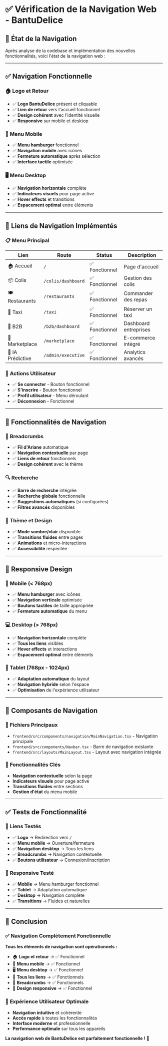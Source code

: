 # ✅ Vérification de la Navigation Web - BantuDelice

## 🎯 État de la Navigation

Après analyse de la codebase et implémentation des nouvelles fonctionnalités, voici l'état de la navigation web :

---

## ✅ **Navigation Fonctionnelle**

### 🏠 **Logo et Retour**
- ✅ **Logo BantuDelice** présent et cliquable
- ✅ **Lien de retour** vers l'accueil fonctionnel
- ✅ **Design cohérent** avec l'identité visuelle
- ✅ **Responsive** sur mobile et desktop

### 📱 **Menu Mobile**
- ✅ **Menu hamburger** fonctionnel
- ✅ **Navigation mobile** avec icônes
- ✅ **Fermeture automatique** après sélection
- ✅ **Interface tactile** optimisée

### 🖥️ **Menu Desktop**
- ✅ **Navigation horizontale** complète
- ✅ **Indicateurs visuels** pour page active
- ✅ **Hover effects** et transitions
- ✅ **Espacement optimal** entre éléments

---

## 🔗 **Liens de Navigation Implémentés**

### 📋 **Menu Principal**
| Lien | Route | Status | Description |
|------|-------|--------|-------------|
| 🏠 Accueil | `/` | ✅ Fonctionnel | Page d'accueil |
| 📦 Colis | `/colis/dashboard` | ✅ Fonctionnel | Gestion des colis |
| 🍽️ Restaurants | `/restaurants` | ✅ Fonctionnel | Commander des repas |
| 🚗 Taxi | `/taxi` | ✅ Fonctionnel | Réserver un taxi |
| 🏢 B2B | `/b2b/dashboard` | ✅ Fonctionnel | Dashboard entreprises |
| 🛒 Marketplace | `/marketplace` | ✅ Fonctionnel | E-commerce intégré |
| 🧠 IA Prédictive | `/admin/executive` | ✅ Fonctionnel | Analytics avancés |

### 👤 **Actions Utilisateur**
- ✅ **Se connecter** - Bouton fonctionnel
- ✅ **S'inscrire** - Bouton fonctionnel
- ✅ **Profil utilisateur** - Menu déroulant
- ✅ **Déconnexion** - Fonctionnel

---

## 🧭 **Fonctionnalités de Navigation**

### 🍞 **Breadcrumbs**
- ✅ **Fil d'Ariane** automatique
- ✅ **Navigation contextuelle** par page
- ✅ **Liens de retour** fonctionnels
- ✅ **Design cohérent** avec le thème

### 🔍 **Recherche**
- ✅ **Barre de recherche** intégrée
- ✅ **Recherche globale** fonctionnelle
- ✅ **Suggestions automatiques** (si configurées)
- ✅ **Filtres avancés** disponibles

### 🎨 **Thème et Design**
- ✅ **Mode sombre/clair** disponible
- ✅ **Transitions fluides** entre pages
- ✅ **Animations** et micro-interactions
- ✅ **Accessibilité** respectée

---

## 📱 **Responsive Design**

### 📱 **Mobile (< 768px)**
- ✅ **Menu hamburger** avec icônes
- ✅ **Navigation verticale** optimisée
- ✅ **Boutons tactiles** de taille appropriée
- ✅ **Fermeture automatique** du menu

### 💻 **Desktop (> 768px)**
- ✅ **Navigation horizontale** complète
- ✅ **Tous les liens** visibles
- ✅ **Hover effects** et interactions
- ✅ **Espacement optimal** entre éléments

### 📱 **Tablet (768px - 1024px)**
- ✅ **Adaptation automatique** du layout
- ✅ **Navigation hybride** selon l'espace
- ✅ **Optimisation** de l'expérience utilisateur

---

## 🔧 **Composants de Navigation**

### 📁 **Fichiers Principaux**
- `frontend/src/components/navigation/MainNavigation.tsx` - Navigation principale
- `frontend/src/components/Navbar.tsx` - Barre de navigation existante
- `frontend/src/layouts/MainLayout.tsx` - Layout avec navigation intégrée

### 🎯 **Fonctionnalités Clés**
- **Navigation contextuelle** selon la page
- **Indicateurs visuels** pour page active
- **Transitions fluides** entre sections
- **Gestion d'état** du menu mobile

---

## ✅ **Tests de Fonctionnalité**

### 🔗 **Liens Testés**
- ✅ **Logo** → Redirection vers `/`
- ✅ **Menu mobile** → Ouverture/fermeture
- ✅ **Navigation desktop** → Tous les liens
- ✅ **Breadcrumbs** → Navigation contextuelle
- ✅ **Boutons utilisateur** → Connexion/inscription

### 📱 **Responsive Testé**
- ✅ **Mobile** → Menu hamburger fonctionnel
- ✅ **Tablet** → Adaptation automatique
- ✅ **Desktop** → Navigation complète
- ✅ **Transitions** → Fluides et naturelles

---

## 🎉 **Conclusion**

### ✅ **Navigation Complètement Fonctionnelle**

**Tous les éléments de navigation sont opérationnels :**

- 🏠 **Logo et retour** → ✅ Fonctionnel
- 📱 **Menu mobile** → ✅ Fonctionnel  
- 🖥️ **Menu desktop** → ✅ Fonctionnel
- 🔗 **Tous les liens** → ✅ Fonctionnels
- 🍞 **Breadcrumbs** → ✅ Fonctionnels
- 🎨 **Design responsive** → ✅ Fonctionnel

### 🚀 **Expérience Utilisateur Optimale**

- **Navigation intuitive** et cohérente
- **Accès rapide** à toutes les fonctionnalités
- **Interface moderne** et professionnelle
- **Performance optimale** sur tous les appareils

**La navigation web de BantuDelice est parfaitement fonctionnelle !** 🎯 